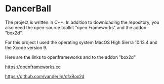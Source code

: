 # DancerBall
The project is written in C++. In addition to downloading the repository, you also need the open-source toolkit "open Frameworks" and the addon "box2d".

For this project I used the operating system MacOS High Sierra 10.13.4 and the Xcode version 9. 

Here are the links to openframeworks and to the addon "box2d"

https://openframeworks.cc

https://github.com/vanderlin/ofxBox2d

